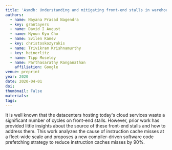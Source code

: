 ```yaml
---
title: 'Asmdb: Understanding and mitigating front-end stalls in warehouse-scale computers'
authors:
  - name: Nayana Prasad Nagendra
  - key: grantayers
  - name: David I August
  - name: Hyoun Kyu Cho
  - name: Svilen Kanev
  - key: christoskozyrakis
  - name: Trivikram Krishnamurthy
  - key: heinerlitz
  - name: Tipp Moseley
  - name: Parthasarathy Ranganathan
    affiliation: Google
venue: preprint
year: 2020
date: 2020-04-01
doi: 
thumbnail: False
materials:
tags:
---
```

It is well known that the datacenters hosting today's cloud services waste a significant number of cycles on front-end stalls. However, prior work has provided little insights about the source of these front-end stalls and how to address them. This work analyzes the cause of instruction cache misses at a fleet-wide scale and proposes a new compiler-driven software code prefetching strategy to reduce instruction caches misses by 90%.
